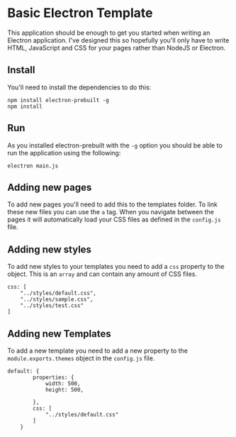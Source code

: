 # Basic Electron Template

This application should be enough to get you started when writing an Electron application. I've designed this so hopefully you'll
only have to write HTML, JavaScript and CSS for your pages rather than NodeJS or Electron.

## Install
You'll need to install the dependencies to do this:
```
npm install electron-prebuilt -g
npm install
```

## Run

As you installed electron-prebuilt with the `-g` option you should be able to run the application using the following: 
```
electron main.js
```

## Adding new pages
To add new pages you'll need to add this to the templates folder. To link these new files you can use the `a` tag. When you navigate between the pages it will automatically load your CSS files as defined in the `config.js` file.

## Adding new styles
To add new styles to your templates you need to add a `css` property to the object. This is an `array` and can contain any amount of CSS files.
```
css: [
    "../styles/default.css",
    "../styles/sample.css",
    "../styles/test.css"
]
```


## Adding new Templates
To add a new template you need to add a new property to the `module.exports.themes` object in the `config.js` file.
```
default: {
        properties: {
            width: 500,
            height: 500,

        },
        css: [
            "../styles/default.css"
        ]
    }
```